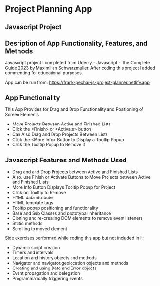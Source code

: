 # Project Planning App 
## Javascript Project
## Desription of App Functionality, Features, and Methods

Javascript project I completed from Udemy - Javascript - The Complete Guide 2023 by Maximilian Schwarzmuller. After coding this project I added commenting for educational purposes.

App can be run from: https://frank-pechar-js-project-planner.netlify.app

## App Functionality

This App Provides for Drag and Drop Functionality and Positioning of Screen Elements

- Move Projects Between Active and Finished Lists
- Click the &lt;Finish&gt; or &lt;Activate&gt; button
- Can Also Drag and Drop Projects Between Lists
- Click the &lt;More Info&gt; Button to Display a Tooltip Popup
- Click the Tooltip Popup to Remove it

## Javascript Features and Methods Used

- Drag and and Drop Projects between Active and Finished Lists
- Also, use Finish or Activate Buttons to Move Projects between Active and Finished Lists
- More Info Button Displays Tooltip Popup for Project
- Click on Tooltip to Remove
- HTML data attribute
- HTML template tags
- Tooltip popup positioning and functionality
- Base and Sub Classes and prototypal inheritance
- Cloning and re-creating DOM elements to remove event listeners
- Static methods
- Scrolling to moved element

Side exercises performed while coding this app but not included in it:

- Dynamic script creation
- Timers and intervals
- Location and history objects and methods
- Navigator and navigator.geolocation objects and methods
- Creating and using Date and Error objects
- Event propagation and delegation
- Programmatically triggering events
